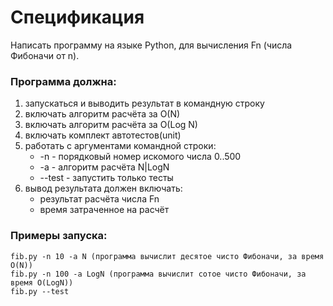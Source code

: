 # Спецификация
Написать программу на языке Python, для вычисления Fn (числа Фибоначи от n).

### Программа должна:
1. запускаться и выводить результат в командную строку
2. включать алгоритм расчёта за O(N)
3. включать алгоритм расчёта за O(Log N)
4. включать комплект автотестов(unit)
5. работать с аргументами командной строки:
    - -n - порядковый номер искомого числа 0..500
    - -a - алгоритм расчёта N|LogN
    - --test - запустить только тесты
6. вывод результата должен включать:
    - результат расчёта числа Fn
    - время затраченное на расчёт

### Примеры запуска:
```text
fib.py -n 10 -a N (программа вычислит десятое чисто Фибоначи, за время O(N))
fib.py -n 100 -a LogN (программа вычислит сотое чисто Фибоначи, за время O(LogN))
fib.py --test
```
